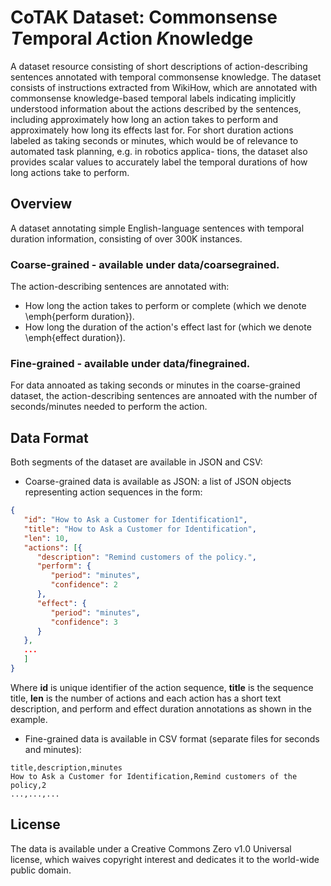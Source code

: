 # CoTAK Dataset: **Co**mmonsense *T*emporal *A*ction *K*nowledge

A dataset resource consisting of short descriptions of action-describing sentences annotated with temporal commonsense knowledge. The dataset consists of instructions extracted from WikiHow, which are annotated with commonsense knowledge-based temporal labels indicating implicitly understood information about the actions described by the sentences, including approximately how long an action takes to perform and approximately how long its effects last for. For short duration actions labeled as taking seconds or minutes, which would be of relevance to automated task planning, e.g. in robotics applica-
tions, the dataset also provides scalar values to accurately label the temporal durations of how long actions take to perform. 

## Overview

A dataset annotating simple English-language sentences with temporal duration information, consisting of over 300K instances. 

### Coarse-grained - available under data/coarsegrained.

The action-describing sentences are annotated with:

- How long the action takes to perform or complete (which we denote \emph{perform duration}). 
- How long the duration of the action's effect last for (which we denote \emph{effect duration}).

### Fine-grained - available under data/finegrained.

For data annoated as taking seconds or minutes in the coarse-grained dataset, the action-describing sentences are annoated with the number of seconds/minutes needed to perform the action.

## Data Format

Both segments of the dataset are available in JSON and CSV:

- Coarse-grained data is available as JSON: a list of JSON objects representing action sequences in the form:

```json
{     
   "id": "How to Ask a Customer for Identification1",
   "title": "How to Ask a Customer for Identification",
   "len": 10,
   "actions": [{
      "description": "Remind customers of the policy.",
      "perform": {
         "period": "minutes",
         "confidence": 2
      },
      "effect": {
         "period": "minutes",
         "confidence": 3
      }
   },
   ...
   ]
}
```

Where **id** is unique identifier of the action sequence, **title** is the sequence title, **len** is the number of actions and each action has a short text description, and perform and effect duration annotations as shown in the example.

- Fine-grained data is available in CSV format (separate files for seconds and minutes):

```csv
title,description,minutes
How to Ask a Customer for Identification,Remind customers of the policy,2
...,...,...
```

## License

The data is available under a Creative Commons Zero v1.0 Universal license, which waives copyright interest and dedicates it to the world-wide public domain.

